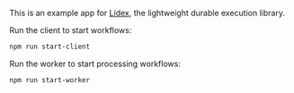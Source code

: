 This is an example app for [Lidex](https://github.com/ferromir/lidex), the lightweight durable execution library.

Run the client to start workflows:
```bash
npm run start-client
```

Run the worker to start processing workflows:
```bash
npm run start-worker
```